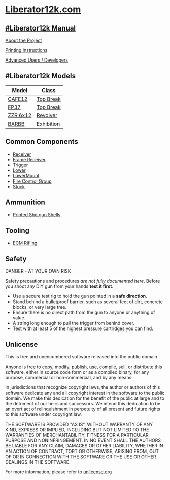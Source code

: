 # [Liberator12k.com](https://Liberator12k.com)

## [\#Liberator12k Manual](README.md)

[About the Project](About.md)

[Printing Instructions](Printing.md)

[Advanced Users / Developers](Developers.md)

## \#Liberator12k Models

| Model                                          | Class                                    |
|------------------------------------------------|------------------------------------------|
| [CAFE12](Receiver/Forend/TopBreak_CAFE12.md)   | [Top Break](Receiver/Forend/TopBreak.md) |
| [FP37](Receiver/Forend/TopBreak_FP37.md)       | [Top Break](Receiver/Forend/TopBreak.md) |
| [ZZR 6x12](Receiver/Forend/Revolver_ZZR612.md) | [Revolver](Receiver/Forend/Revolver.md)  |
| [BARBB](Receiver/BARBB/BARBB.md)               | Exhibition                               |

## Common Components

* [Receiver](Receiver/Receiver.md)
* [Frame Receiver](Receiver/Frame.md)
* [Trigger](Receiver/Lower/Trigger.md)
* [Lower](Receiver/Lower/Lower.md)
* [LowerMount](Receiver/Lower/LowerMount.md)
* [Fire Control Group](Receiver/FCG.md)
* [Stock](Receiver/Stock.md)

## Ammunition

* [Printed Shotgun Shells](Ammo/README.md)

## Tooling

* [ECM Rifling](Tooling/ECM/Rifling/README.md)

## Safety

DANGER - AT YOUR OWN RISK

Safety precautions and procedures *are not fully documented here*. Before you shoot any DIY gun from your hands **test
it first**.

* Use a secure test rig to hold the gun pointed in a **safe direction**.
* Stand behind a bulletproof barrier, such as several feet of dirt, concrete blocks, or very large tree.
* Ensure there is no direct path from the gun to anyone or anything of value.
* A string long enough to pull the trigger from behind cover.
* Test with at least 5 of the highest pressure cartridges you can find.

## Unlicense

This is free and unencumbered software released into the public domain.

Anyone is free to copy, modify, publish, use, compile, sell, or distribute this software, either in source code form or
as a compiled binary, for any purpose, commercial or non-commercial, and by any means.

In jurisdictions that recognize copyright laws, the author or authors of this software dedicate any and all copyright
interest in the software to the public domain. We make this dedication for the benefit of the public at large and to the
detriment of our heirs and successors. We intend this dedication to be an overt act of relinquishment in perpetuity of
all present and future rights to this software under copyright law.

THE SOFTWARE IS PROVIDED "AS IS", WITHOUT WARRANTY OF ANY KIND, EXPRESS OR IMPLIED, INCLUDING BUT NOT LIMITED TO THE
WARRANTIES OF MERCHANTABILITY, FITNESS FOR A PARTICULAR PURPOSE AND NONINFRINGEMENT. IN NO EVENT SHALL THE AUTHORS BE
LIABLE FOR ANY CLAIM, DAMAGES OR OTHER LIABILITY, WHETHER IN AN ACTION OF CONTRACT, TORT OR OTHERWISE, ARISING FROM, OUT
OF OR IN CONNECTION WITH THE SOFTWARE OR THE USE OR OTHER DEALINGS IN THE SOFTWARE.

For more information, please refer to [unlicense.org](http://unlicense.org/)

